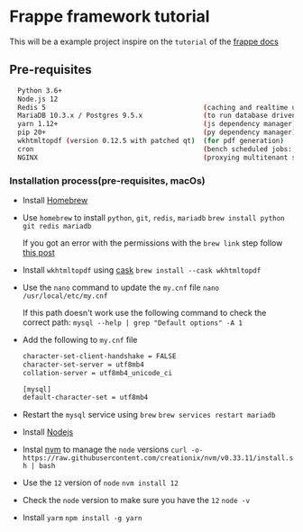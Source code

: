 # Frappe framework tutorial

This will be a example project inspire on the `tutorial` of the [frappe docs](https://frappeframework.com/docs)

## Pre-requisites

```bash
  Python 3.6+
  Node.js 12
  Redis 5                                       (caching and realtime updates)
  MariaDB 10.3.x / Postgres 9.5.x               (to run database driven apps)
  yarn 1.12+                                    (js dependency manager)
  pip 20+                                       (py dependency manager)
  wkhtmltopdf (version 0.12.5 with patched qt)  (for pdf generation)
  cron                                          (bench scheduled jobs: automated certificate renewal, scheduled backups)
  NGINX                                         (proxying multitenant sites in production)
```

### Installation process(pre-requisites, macOs)

- Install [Homebrew](https://brew.sh/)
- Use `homebrew` to install `python`, `git`, `redis`, `mariadb`
  `brew install python git redis mariadb`

  If you got an error with the permissions with the `brew link` step follow [this post](https://gist.github.com/dalegaspi/7d336944041f31466c0f9c7a17f7d601)

- Install `wkhtmltopdf` using [cask](https://github.com/Homebrew/homebrew-cask)
  `brew install --cask wkhtmltopdf`
- Use the `nano` command to update the `my.cnf` file
  `nano /usr/local/etc/my.cnf`

  If this path doesn't work use the following command to check the correct path:
  `mysql --help | grep "Default options" -A 1`

- Add the following to `my.cnf` file

  ```bash
  character-set-client-handshake = FALSE
  character-set-server = utf8mb4
  collation-server = utf8mb4_unicode_ci

  [mysql]
  default-character-set = utf8mb4
  ```

- Restart the `mysql` service using `brew`
  `brew services restart mariadb`
- Install [Nodejs](https://nodejs.org/en/)
- Instal [nvm](https://github.com/nvm-sh/nvm) to manage the `node` versions
  `curl -o- https://raw.githubusercontent.com/creationix/nvm/v0.33.11/install.sh | bash`
- Use the `12` version of `node`
  `nvm install 12`
- Check the `node` version to make sure you have the `12`
  `node -v`
- Install `yarm`
  `npm install -g yarn`

